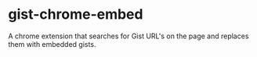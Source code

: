 # gist-chrome-embed
A chrome extension that searches for Gist URL's on the page and replaces them with embedded gists.
